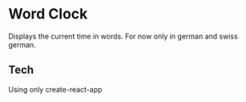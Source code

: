 # Word Clock

Displays the current time in words.
For now only in german and swiss german.

## Tech

Using only create-react-app
